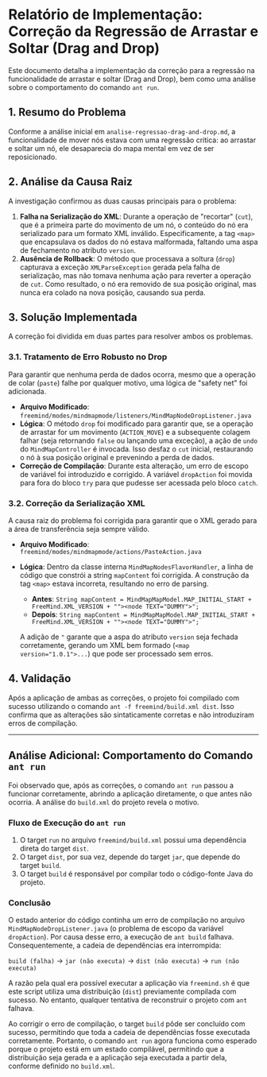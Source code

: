 # Relatório de Implementação: Correção da Regressão de Arrastar e Soltar (Drag and Drop)

Este documento detalha a implementação da correção para a regressão na funcionalidade de arrastar e soltar (Drag and Drop), bem como uma análise sobre o comportamento do comando `ant run`.

## 1. Resumo do Problema

Conforme a análise inicial em `analise-regressao-drag-and-drop.md`, a funcionalidade de mover nós estava com uma regressão crítica: ao arrastar e soltar um nó, ele desaparecia do mapa mental em vez de ser reposicionado.

## 2. Análise da Causa Raiz

A investigação confirmou as duas causas principais para o problema:

1.  **Falha na Serialização do XML**: Durante a operação de "recortar" (`cut`), que é a primeira parte do movimento de um nó, o conteúdo do nó era serializado para um formato XML inválido. Especificamente, a tag `<map>` que encapsulava os dados do nó estava malformada, faltando uma aspa de fechamento no atributo `version`.
2.  **Ausência de Rollback**: O método que processava a soltura (`drop`) capturava a exceção `XMLParseException` gerada pela falha de serialização, mas não tomava nenhuma ação para reverter a operação de `cut`. Como resultado, o nó era removido de sua posição original, mas nunca era colado na nova posição, causando sua perda.

## 3. Solução Implementada

A correção foi dividida em duas partes para resolver ambos os problemas.

### 3.1. Tratamento de Erro Robusto no Drop

Para garantir que nenhuma perda de dados ocorra, mesmo que a operação de colar (`paste`) falhe por qualquer motivo, uma lógica de "safety net" foi adicionada.

-   **Arquivo Modificado**: `freemind/modes/mindmapmode/listeners/MindMapNodeDropListener.java`
-   **Lógica**: O método `drop` foi modificado para garantir que, se a operação de arrastar for um movimento (`ACTION_MOVE`) e a subsequente colagem falhar (seja retornando `false` ou lançando uma exceção), a ação de `undo` do `MindMapController` é invocada. Isso desfaz o `cut` inicial, restaurando o nó à sua posição original e prevenindo a perda de dados.
-   **Correção de Compilação**: Durante esta alteração, um erro de escopo de variável foi introduzido e corrigido. A variável `dropAction` foi movida para fora do bloco `try` para que pudesse ser acessada pelo bloco `catch`.

### 3.2. Correção da Serialização XML

A causa raiz do problema foi corrigida para garantir que o XML gerado para a área de transferência seja sempre válido.

-   **Arquivo Modificado**: `freemind/modes/mindmapmode/actions/PasteAction.java`
-   **Lógica**: Dentro da classe interna `MindMapNodesFlavorHandler`, a linha de código que constrói a string `mapContent` foi corrigida. A construção da tag `<map>` estava incorreta, resultando no erro de parsing.

    -   **Antes**: `String mapContent = MindMapMapModel.MAP_INITIAL_START + FreeMind.XML_VERSION + ""><node TEXT="DUMMY">";`
    -   **Depois**: `String mapContent = MindMapMapModel.MAP_INITIAL_START + FreeMind.XML_VERSION + ""><node TEXT="DUMMY">";`

    A adição de `"` garante que a aspa do atributo `version` seja fechada corretamente, gerando um XML bem formado (`<map version="1.0.1">...`) que pode ser processado sem erros.

## 4. Validação

Após a aplicação de ambas as correções, o projeto foi compilado com sucesso utilizando o comando `ant -f freemind/build.xml dist`. Isso confirma que as alterações são sintaticamente corretas e não introduziram erros de compilação.

---

## Análise Adicional: Comportamento do Comando `ant run`

Foi observado que, após as correções, o comando `ant run` passou a funcionar corretamente, abrindo a aplicação diretamente, o que antes não ocorria. A análise do `build.xml` do projeto revela o motivo.

### Fluxo de Execução do `ant run`

1.  O target `run` no arquivo `freemind/build.xml` possui uma dependência direta do target `dist`.
2.  O target `dist`, por sua vez, depende do target `jar`, que depende do target `build`.
3.  O target `build` é responsável por compilar todo o código-fonte Java do projeto.

### Conclusão

O estado anterior do código continha um erro de compilação no arquivo `MindMapNodeDropListener.java` (o problema de escopo da variável `dropAction`). Por causa desse erro, a execução de `ant build` falhava. Consequentemente, a cadeia de dependências era interrompida:

`build (falha)` -> `jar (não executa)` -> `dist (não executa)` -> `run (não executa)`

A razão pela qual era possível executar a aplicação via `freemind.sh` é que este script utiliza uma distribuição (`dist`) previamente compilada com sucesso. No entanto, qualquer tentativa de reconstruir o projeto com `ant` falhava.

Ao corrigir o erro de compilação, o target `build` pôde ser concluído com sucesso, permitindo que toda a cadeia de dependências fosse executada corretamente. Portanto, o comando `ant run` agora funciona como esperado porque o projeto está em um estado compilável, permitindo que a distribuição seja gerada e a aplicação seja executada a partir dela, conforme definido no `build.xml`.
